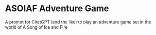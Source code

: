 # ASOIAF Adventure Game

A prompt for ChatGPT (and the like) to play an adventure game set in the world of A Song of Ice and Fire
